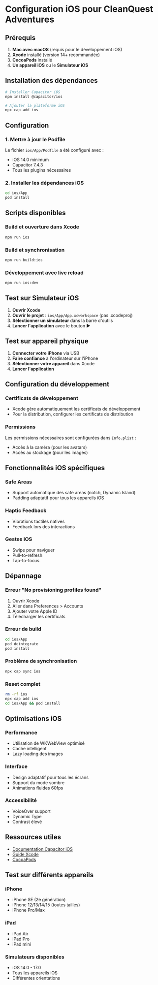# Configuration iOS pour CleanQuest Adventures

## Prérequis

1. **Mac avec macOS** (requis pour le développement iOS)
2. **Xcode** installé (version 14+ recommandée)
3. **CocoaPods** installé
4. **Un appareil iOS** ou le **Simulateur iOS**

## Installation des dépendances

```bash
# Installer Capacitor iOS
npm install @capacitor/ios

# Ajouter la plateforme iOS
npx cap add ios
```

## Configuration

### 1. Mettre à jour le Podfile
Le fichier `ios/App/Podfile` a été configuré avec :
- iOS 14.0 minimum
- Capacitor 7.4.3
- Tous les plugins nécessaires

### 2. Installer les dépendances iOS
```bash
cd ios/App
pod install
```

## Scripts disponibles

### Build et ouverture dans Xcode
```bash
npm run ios
```

### Build et synchronisation
```bash
npm run build:ios
```

### Développement avec live reload
```bash
npm run ios:dev
```

## Test sur Simulateur iOS

1. **Ouvrir Xcode**
2. **Ouvrir le projet** : `ios/App/App.xcworkspace` (pas .xcodeproj)
3. **Sélectionner un simulateur** dans la barre d'outils
4. **Lancer l'application** avec le bouton ▶️

## Test sur appareil physique

1. **Connecter votre iPhone** via USB
2. **Faire confiance** à l'ordinateur sur l'iPhone
3. **Sélectionner votre appareil** dans Xcode
4. **Lancer l'application**

## Configuration du développement

### Certificats de développement
- Xcode gère automatiquement les certificats de développement
- Pour la distribution, configurer les certificats de distribution

### Permissions
Les permissions nécessaires sont configurées dans `Info.plist` :
- Accès à la caméra (pour les avatars)
- Accès au stockage (pour les images)

## Fonctionnalités iOS spécifiques

### Safe Areas
- Support automatique des safe areas (notch, Dynamic Island)
- Padding adaptatif pour tous les appareils iOS

### Haptic Feedback
- Vibrations tactiles natives
- Feedback lors des interactions

### Gestes iOS
- Swipe pour naviguer
- Pull-to-refresh
- Tap-to-focus

## Dépannage

### Erreur "No provisioning profiles found"
1. Ouvrir Xcode
2. Aller dans Preferences > Accounts
3. Ajouter votre Apple ID
4. Télécharger les certificats

### Erreur de build
```bash
cd ios/App
pod deintegrate
pod install
```

### Problème de synchronisation
```bash
npx cap sync ios
```

### Reset complet
```bash
rm -rf ios
npx cap add ios
cd ios/App && pod install
```

## Optimisations iOS

### Performance
- Utilisation de WKWebView optimisé
- Cache intelligent
- Lazy loading des images

### Interface
- Design adaptatif pour tous les écrans
- Support du mode sombre
- Animations fluides 60fps

### Accessibilité
- VoiceOver support
- Dynamic Type
- Contrast élevé

## Ressources utiles

- [Documentation Capacitor iOS](https://capacitorjs.com/docs/ios)
- [Guide Xcode](https://developer.apple.com/xcode/)
- [CocoaPods](https://cocoapods.org/)

## Test sur différents appareils

### iPhone
- iPhone SE (2e génération)
- iPhone 12/13/14/15 (toutes tailles)
- iPhone Pro/Max

### iPad
- iPad Air
- iPad Pro
- iPad mini

### Simulateurs disponibles
- iOS 14.0 - 17.0
- Tous les appareils iOS
- Différentes orientations
